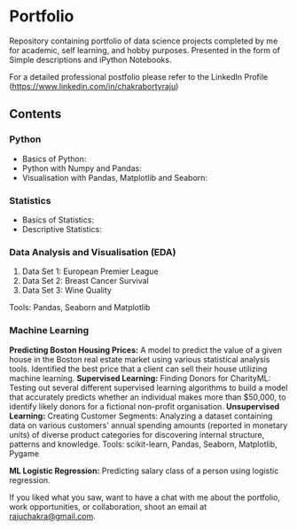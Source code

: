 # Portfolio


Repository containing portfolio of data science projects completed by me for academic, self learning, and hobby purposes. Presented in the form of Simple descriptions and iPython Notebooks.

For a detailed professional postfolio please refer to the LinkedIn Profile (https://www.linkedin.com/in/chakrabortyraju)

## Contents
### Python

- Basics of Python: 
- Python with Numpy and Pandas:
- Visualisation with Pandas, Matplotlib and Seaborn:

### Statistics

- Basics of Statistics:
- Descriptive Statistics:

### Data Analysis and Visualisation (EDA)
1. Data Set 1: European Premier League
2. Data Set 2: Breast Cancer Survival
3. Data Set 3: Wine Quality

Tools: Pandas, Seaborn and Matplotlib

### Machine Learning
**Predicting Boston Housing Prices:** A model to predict the value of a given house in the Boston real estate market using various statistical analysis tools. Identified the best price that a client can sell their house utilizing machine learning.
**Supervised Learning:** Finding Donors for CharityML: Testing out several different supervised learning algorithms to build a model that accurately predicts whether an individual makes more than $50,000, to identify likely donors for a fictional non-profit organisation.
**Unsupervised Learning:** Creating Customer Segments: Analyzing a dataset containing data on various customers' annual spending amounts (reported in monetary units) of diverse product categories for discovering internal structure, patterns and knowledge.
Tools: scikit-learn, Pandas, Seaborn, Matplotlib, Pygame

**ML Logistic Regression:** Predicting salary class of a person using logistic regression.

If you liked what you saw, want to have a chat with me about the portfolio, work opportunities, or collaboration, shoot an email at rajuchakra@gmail.com.

